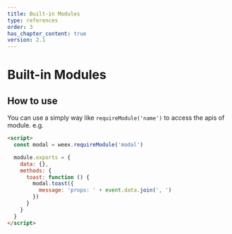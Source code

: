 ```yaml
---
title: Built-in Modules
type: references
order: 3
has_chapter_content: true
version: 2.1
---
```


# Built-in Modules

## How to use

You can use a simply way like `requireModule('name')` to access the apis of module. e.g.

```html
<script>
  const modal = weex.requireModule('modal')

  module.exports = {
    data: {},
    methods: {
      toast: function () {
        modal.toast({
          message: 'props: ' + event.data.join(', ')
        })
      }
    }
  }
</script>
```